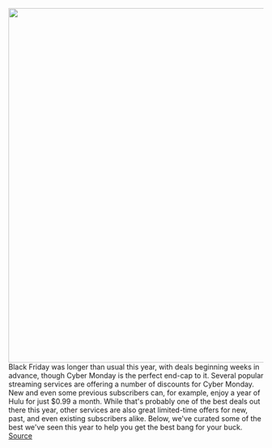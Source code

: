 <img src='https://cdn.vox-cdn.com/thumbor/16mtXTVrRCAxSXHZB5wMzeaH5gQ=/0x0:2040x1360/1200x800/filters:focal(857x517:1183x843)/cdn.vox-cdn.com/uploads/chorus_image/image/70195035/acastro_200320_1777_huluStock_0003.0.10.jpg' width='700px' /><br/>
Black Friday was longer than usual this year, with deals beginning weeks in advance, though Cyber Monday is the perfect end-cap to it. Several popular streaming services are offering a number of discounts for Cyber Monday. New and even some previous subscribers can, for example, enjoy a year of Hulu for just $0.99 a month. While that's probably one of the best deals out there this year, other services are also great limited-time offers for new, past, and even existing subscribers alike. Below, we've curated some of the best we've seen this year to help you get the best bang for your buck.
<a href='https://www.theverge.com/22800858/black-friday-2021-streaming-deals-shows-movies-subscription-cyber-monday'> Source <a/>